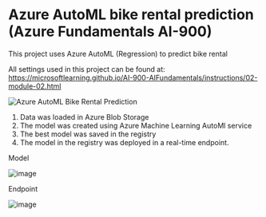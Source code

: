 # Azure AutoML bike rental prediction (Azure Fundamentals AI-900)

This project uses Azure AutoML (Regression) to predict bike rental

All settings used in this project can be found at: https://microsoftlearning.github.io/AI-900-AIFundamentals/instructions/02-module-02.html

![Azure AutoML Bike Rental Prediction](https://github.com/mathewsrc/Azure-AutoML-Bike-Rental-Prediction-AI-900/assets/94936606/90fa1fe4-838a-45bd-94fa-ea9501d7843e)

1. Data was loaded in Azure Blob Storage
2. The model was created using Azure Machine Learning AutoMl service
3. The best model was saved in the registry
4. The model in the registry was deployed in a real-time endpoint.


Model

![image](https://github.com/mathewsrc/Azure-AutoML-Bike-Rental-Prediction-AI-900/assets/94936606/b3324656-76b4-49a3-b270-6fb8cfc849e2)

Endpoint

![image](https://github.com/mathewsrc/Azure-AutoML-Bike-Rental-Prediction-AI-900/assets/94936606/9bee689f-ddb4-4c98-be03-784216abc200)

